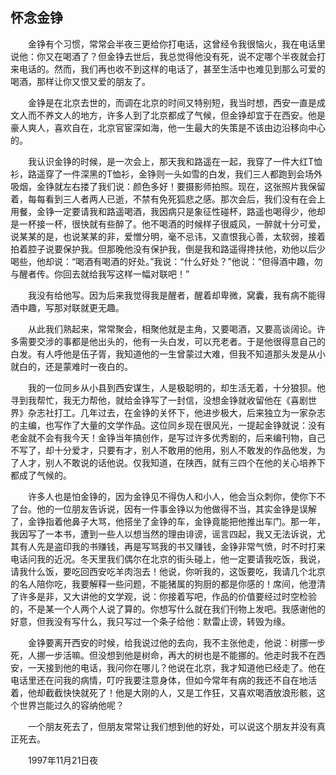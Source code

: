   

## 怀念金铮

　　金铮有个习惯，常常会半夜三更给你打电话，这曾经令我很恼火，我在电话里说他：你又在喝酒了？但金铮去世后，我总觉得他没有死，说不定哪个半夜就会打来电话的。然而，我们再也收不到这样的电话了，甚至生活中也难见到那么可爱的喝酒，那样让你又恨又爱的朋友了。

　　金铮是在北京去世的，而调在北京的时间又特别短，我当时想，西安一直是成文人而不养文人的地方，许多人到了北京都成了气候，但金铮却宜于在西安。他是豪人爽人，喜欢自在，北京官宦深如海，他一生最大的失策是不该由边沿移向中心的。

　　我认识金铮的时候，是一次会上，那天我和路遥在一起，我穿了一件大红T恤衫，路遥穿了一件深黑的T恤衫，金铮则一头如雪的白发，我们三人都跑到会场外吸烟，金铮就左右搂了我们说：颜色多好！要摄影师拍照。现在，这张照片我保留着，每每看到三人者两人已逝，不禁有免死狐悲之感。那次会后，我们没有在会上用餐，金铮一定要请我和路遥喝酒，我因病只是象征性碰杯，路遥也喝得少，他却是一杯接一杯，很快就有些醉了。他不喝酒的时候样子很威风，一醉就十分可爱，说某某的是，也说某某的非，爱憎分明，毫不忌讳，又直恨我心善，太软弱，接着拍着腔子说要保护我。但那晚他没有保护我，倒是我和路遥得搀扶他，劝他以后少喝些，他却说：“喝酒有喝酒的好处。”我说：“什么好处？”他说：“但得酒中趣，勿与醒者传。你回去就给我写这样一幅对联吧！”

　　我没有给他写。因为后来我觉得我是醒者，醒着却卑微，窝囊，我有病不能得酒中趣，写那对联就更无趣。

　　从此我们熟起来，常常聚会，相聚他就是主角，又要喝酒，又要高谈阔论。许多需要交涉的事都是他出头的，他有一头白发，可以充老者。于是他很得意自己的白发。有人呼他是伍子胥，我知道他的一生曾蒙过大难，但我不知道那头发是从小就白的，还是蒙难时一夜白的。

　　我的一位同乡从小县到西安谋生，人是极聪明的，却生活无着，十分狼狈。他寻到我帮忙，我无力帮他，就给金铮写了一封信，没想金铮就收留他在《喜剧世界》杂志社打工。几年过去，在金铮的关怀下，他进步极大，后来独立为一家杂志的主编，也写作了大量的文学作品。这位同乡现在很风光，一提起金铮就说：没有老金就不会有我今天！金铮当年搞创作，是写过许多优秀剧的，后来编刊物，自己不写了，却十分爱才，只要有才，别人不敢用的他用，别人不敢发的作品他发，为了人才，别人不敢说的话他说。仅我知道，在陕西，就有三四个在他的关心培养下都成了气候的。

　　许多人也是怕金铮的，因为金铮见不得伪人和小人，他会当众刺你，使你下不了台。他的一位朋友告诉说，因有一件事金铮以为他做得不当，其实金铮是误解了，金铮指着他鼻子大骂，他搭坐了金铮的车，金铮竟能把他推出车门。那一年，我因写了一本书，遭到一些人以想当然的理由诽谤，谣言四起，我又无法诉说，尤其有人先是盗印我的书赚钱，再是写骂我的书又赚钱，金铮非常气愤，时不时打来电话问我的近况。冬天里我们偶尔在北京的街头碰上，他一定要请我吃饭，我说，请我什么饭，要吃回西安吃羊肉泡去！他说，你听我的，这饭要吃，我请几个北京的名人陪你吃，我要解释一些问题，不能猪属的狗厨的都是你感的！席间，他澄清了许多是非，又大讲他的文学观，说：你接着写吧，作品的价值要经过时空检验的，不是某一个人两个人说了算的。你想写什么就在我们刊物上发吧。我感谢他的好意，但我没有写什么，我只写过一个条子给他：默雷止谤，转毁为缘。

　　金铮要离开西安的时候，给我说过他的去向，我不主张他走，他说：树挪一步死，人挪一步活嘛。但没想到他是树命，再大的树也是不能挪的。他走时我不在西安，一天接到他的电话，我问你在哪儿？他说在北京，我才知道他已经走了。他在电话里还在问我的病情，叮咛我要注意身体，但如今常年有病的我还不自在地活着，他却截截快快就死了！他是大刚的人，又是工作狂，又喜欢喝酒放浪形骸，这个世界岂能过久的容纳他呢？

　　一个朋友死去了，但朋友常常让我们想到他的好处，可以说这个朋友并没有真正死去。

　　1997年11月21日夜